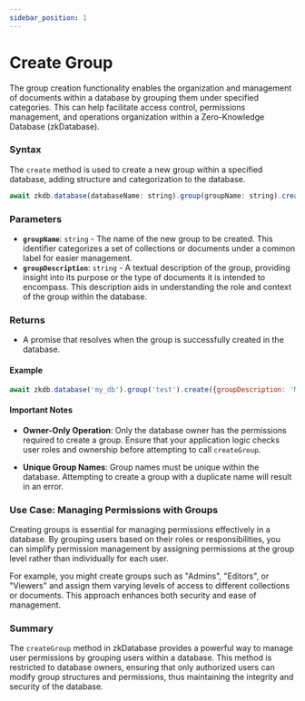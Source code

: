 ```yaml
---
sidebar_position: 1
---
```


# Create Group

The group creation functionality enables the organization and management of documents within a database by grouping them under specified categories. This can help facilitate access control, permissions management, and operations organization within a Zero-Knowledge Database (zkDatabase).

### Syntax

The `create` method is used to create a new group within a specified database, adding structure and categorization to the database.

```javascript
await zkdb.database(databaseName: string).group(groupName: string).create({ groupDescription: string});
```

### Parameters

- **`groupName`**: `string` - The name of the new group to be created. This identifier categorizes a set of collections or documents under a common label for easier management.
- **`groupDescription`**: `string` - A textual description of the group, providing insight into its purpose or the type of documents it is intended to encompass. This description aids in understanding the role and context of the group within the database.

### Returns

- A promise that resolves when the group is successfully created in the database.

#### Example

```javascript
await zkdb.database('my_db').group('test').create({groupDescription: 'My first test group'});
```
#### Important Notes

- **Owner-Only Operation**: Only the database owner has the permissions required to create a group. Ensure that your application logic checks user roles and ownership before attempting to call `createGroup`.

- **Unique Group Names**: Group names must be unique within the database. Attempting to create a group with a duplicate name will result in an error.

### Use Case: Managing Permissions with Groups

Creating groups is essential for managing permissions effectively in a database. By grouping users based on their roles or responsibilities, you can simplify permission management by assigning permissions at the group level rather than individually for each user.

For example, you might create groups such as "Admins", "Editors", or "Viewers" and assign them varying levels of access to different collections or documents. This approach enhances both security and ease of management.

### Summary

The `createGroup` method in zkDatabase provides a powerful way to manage user permissions by grouping users within a database. This method is restricted to database owners, ensuring that only authorized users can modify group structures and permissions, thus maintaining the integrity and security of the database.

